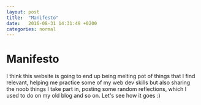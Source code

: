 ```yaml
---
layout: post
title:  "Manifesto"
date:   2016-08-31 14:31:49 +0200
categories: normal
---
```

# Manifesto 
I think this website is going to end up being  melting pot of things that I find relevant, helping me practice some of my web dev skills but also sharing the noob things I take part in, posting some random reflections, which I used to do on my old blog and so on. Let's see how it goes :) 
